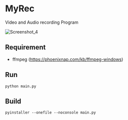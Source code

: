 # MyRec
Video and Audio recording Program

![Screenshot_4](https://github.com/user-attachments/assets/8403894e-d068-40d9-85c1-8c4f57faad46)
## Requirement
- ffmpeg (https://phoenixnap.com/kb/ffmpeg-windows)
## Run
```
python main.py
```
## Build
```
pyinstaller --onefile --noconsole main.py
```
